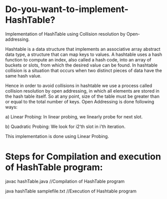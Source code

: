 # Do-you-want-to-implement-HashTable?
Implementation of HashTable using Collision resolution by Open-addressing.

Hashtable is a data structure that implements an associative array abstract data type, a structure that can map keys to values. A hashtable uses a hash function to compute an index, also called a hash code, into an array of buckets or slots, from which the desired value can be found. In hashtable collision is a situation that occurs when two distinct pieces of data have the same hash value. 

Hence in order to avoid collisions in hashtable we use a process called collision resolution by open addressing, in which all elements are stored in the hash table itself. So at any point, size of the table must be greater than or equal to the total number of keys. Open Addressing is done following ways:

a) Linear Probing: In linear probing, we linearly probe for next slot.

b) Quadratic Probing: We look for i2‘th slot in i’th iteration.

This implementation is done using Linear Probing.

# Steps for Compilation and execution of HashTable program:

javac hashTable.java	//Compilation of HashTable program

java hashTable samplefile.txt	//Execution of Hashtable program
